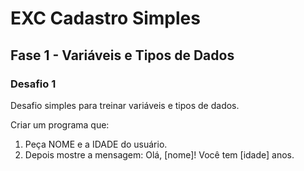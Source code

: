 # EXC Cadastro Simples
## Fase 1 - Variáveis e Tipos de Dados
### Desafio 1

Desafio simples para treinar variáveis e tipos de dados.

Criar um programa que:
  1. Peça NOME e a IDADE do usuário.
  2. Depois mostre a mensagem:
     Olá, [nome]! Você tem [idade] anos.
